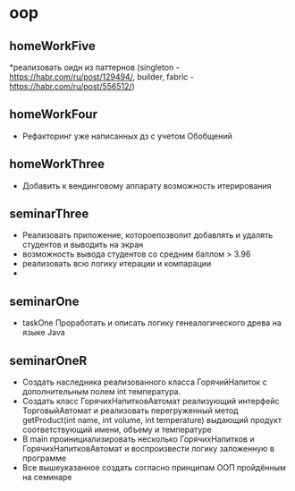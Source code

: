# oop
## homeWorkFive
*реализовать оидн из паттернов (singleton -https://habr.com/ru/post/129494/, builder, fabric - https://habr.com/ru/post/556512/)
## homeWorkFour
* Рефакторинг уже написанных дз с учетом Обобщений
## homeWorkThree
* Добавить к вендинговому аппарату возможность итерирования
## seminarThree
* Реализовать приложение, котороепозволит добавлять и удалять студентов и выводить на экран
* возможность вывода студентов со средним баллом > 3.96
* реализовать всю логику итерации и компарации
* 
## seminarOne
* taskOne
Проработать и описать логику генеалогического древа на языке Java
## seminarOneR
* Создать наследника реализованного класса ГорячийНапиток с дополнительным полем int температура.
* Создать класс ГорячихНапитковАвтомат реализующий интерфейс ТорговыйАвтомат и реализовать перегруженный метод getProduct(int name, int volume, int temperature) выдающий продукт соответствующий имени, объему и температуре
* В main проинициализировать несколько ГорячихНапитков и ГорячихНапитковАвтомат и воспроизвести логику заложенную в программе
* Все вышеуказанное создать согласно принципам ООП пройдённым на семинаре